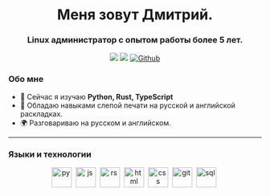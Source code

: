 <div id="header" align="center">
    <h1>Меня зовут Дмитрий.</h1>
    <h3>Linux администратор с опытом работы более 5 лет.</h3>
</div>

<div id="socials" align="center">
    <a href="https://t.me/rusich_dm">
    <img src="https://img.shields.io/badge/Telegram-2CA5E0?style=for-the-badge&logo=telegram&logoColor=white" /></a>
    <a href="https://discord.com/users/1066717814666301522">
    <img src="https://img.shields.io/badge/Discord-7289DA?style=for-the-badge&logo=discord&logoColor=white" /></a>
    <a href="https://github.com/neurxez" target="_blank">
    <img alt="Github" src="https://img.shields.io/badge/GitHub-%2312100E.svg?&style=for-the-badge&logo=Github&logoColor=white" /></a>
</div>

### Обо мне
- 🌱 Сейчас я изучаю **Python, Rust, TypeScript**
- 📝 Обладаю навыками слепой печати на русской и английской раскладках.
- 🌍 Разговариваю на русском и английском.

---

### Языки и технологии

<div id="lang_tech" align="center">
    <img src="https://cdn.jsdelivr.net/gh/devicons/devicon/icons/python/python-original.svg" title="py" width="40" height="40"/>&nbsp;
    <img src="https://cdn.jsdelivr.net/gh/devicons/devicon/icons/javascript/javascript-original.svg" title="js" width="40" height="40"/>&nbsp;
    <img src="https://cdn.jsdelivr.net/gh/devicons/devicon/icons/rust/rust-original.svg" title="rs" width="40" height="40"/>&nbsp;
    <img src="https://cdn.jsdelivr.net/gh/devicons/devicon/icons/html5/html5-original.svg" title="html" width="40" height="40"/>&nbsp;
    <img src="https://cdn.jsdelivr.net/gh/devicons/devicon/icons/css3/css3-original.svg" title="css" width="40" height="40"/>&nbsp;
    <img src="https://cdn.jsdelivr.net/gh/devicons/devicon/icons/git/git-plain.svg" title="git" width="40" height="40"/>&nbsp;
    <img src="https://cdn.jsdelivr.net/gh/devicons/devicon/icons/postgresql/postgresql-original.svg" title="sql" width="40" height="40"/>&nbsp;
</div>
